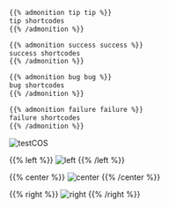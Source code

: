 
<!--more-->



```markdown
{{% admonition tip tip %}}
tip shortcodes
{{% /admonition %}}
```

```markdown
{{% admonition success success %}}
success shortcodes
{{% /admonition %}}
```

```markdown
{{% admonition bug bug %}}
bug shortcodes
{{% /admonition %}}
```

```markdown
{{% admonition failure failure %}}
failure shortcodes
{{% /admonition %}}
```



![testCOS](https://icejam-1259031545.cos.ap-guangzhou.myqcloud.com/netflix-one-punch-man-season-one-streaming-1-1.jpg)

{{% left %}}
![left](https://icejam-1259031545.cos.ap-guangzhou.myqcloud.com/006SToa6ly1fm07summ2gj30qo0qomzu.jpg)
{{% /left %}}

{{% center %}}
![center](https://icejam-1259031545.cos.ap-guangzhou.myqcloud.com/006SToa6ly1fm07summ2gj30qo0qomzu.jpg)
{{% /center %}}

{{% right %}}
![right](https://icejam-1259031545.cos.ap-guangzhou.myqcloud.com/006SToa6ly1fm07summ2gj30qo0qomzu.jpg)
{{% /right %}}